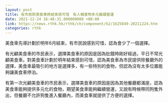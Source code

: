 ```yaml
---
layout: post
title: 有市民對美食車將結束感可惜　有人稱食物多元冀續營運
date: 2021-12-24 16:48:31.000000000 +08:00
link: https://news.rthk.hk/rthk/ch/component/k2/1625849-20211224.htm
categories: rthk
---
```


美食車先導計劃於明年6月結束，有市民說感到可惜，認為會少了一個選擇。

有光顧美食車的市民表示，選擇美食車的原因是因為肚餓時剛好經過，平日不常光顧美食車。對美食車計劃於明年結束感到可惜，認為美食車為市民提供除餐廳外的選擇，美食車最吸引的地方是選擇多，有一些特別的食物，但認為沒有太多位置能夠讓美食車停泊。

有第一次光顧美食車的市民表示，選擇美食車的原因是因為其他餐廳都滿座，認為美食車能夠提供多元化的食物，期望美食車能夠繼續營運，又說有時候帶同狗隻外出，但餐廳不允許狗隻進入餐廳內，而美食車就提供了方便的選擇。

